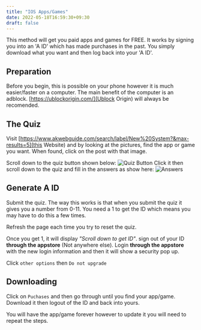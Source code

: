 ```yaml
---
title: "IOS Apps/Games"
date: 2022-05-18T16:59:30+09:30
draft: false
---
```


This method will get you paid apps and games for FREE. It works by signing you into an 'A ID' which has made purchases in the past. You simply download what you want and then log back into your 'A ID'.

## Preparation
Before you begin, this is possible on your phone however it is much easier/faster on a computer. The main benefit of the computer is an adblock. [https://ublockorigin.com/](Ublock Origin) will always be recomended.

## The Quiz
Visit [https://www.akwebguide.com/search/label/New%20System?&max-results=5](this Website) and by looking at the pictures, find the app or game you want. When found, click on the post with that image.

Scroll down to the quiz button shown below:
![Quiz Button](/posts/quizButton.png)
Click it then scroll down to the quiz and fill in the answers as show here:
![Answers](/posts/answers.png)

## Generate A ID
Submit the quiz. The way this works is that when you submit the quiz it gives you a number from 0-11. You need a 1 to get the ID which means you may have to do this a few times.

Refresh the page each time you try to reset the quiz.

Once you get 1, it will display _"Scroll down to get ID"_. sign out of your ID __through the appstore__ (Not anywhere else). Login __through the appstore__ with the new login information and then it will show a security pop up.

Click ```other options``` then ```Do not upgrade```

## Downloading
Click on ```Puchases``` and then go through until you find your app/game. Download it then logout of the ID and back into yours.

You will have the app/game forever however to update it you will need to repeat the steps.
